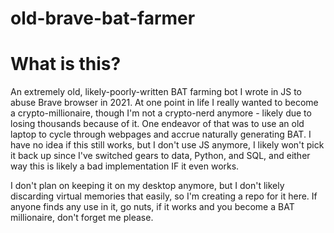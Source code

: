 # old-brave-bat-farmer
# What is this?
An extremely old, likely-poorly-written BAT farming bot I wrote in JS to abuse Brave browser in 2021. At one point in life I really wanted to become a crypto-millionaire, though I'm not a crypto-nerd anymore - likely due to losing thousands because of it. One endeavor of that was to use an old laptop to cycle through webpages and accrue naturally generating BAT. I have no idea if this still works, but I don't use JS anymore, I likely won't pick it back up since I've switched gears to data, Python, and SQL, and either way this is likely a bad implementation IF it even works. 

I don't plan on keeping it on my desktop anymore, but I don't likely discarding virtual memories that easily, so I'm creating a repo for it here. If anyone finds any use in it, go nuts, if it works and you become a BAT millionaire, don't forget me please. 

